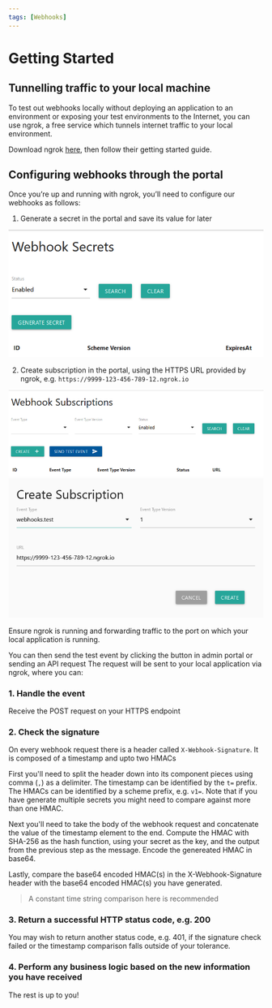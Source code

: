 ```yaml
---
tags: [Webhooks]
---
```


# Getting Started

## Tunnelling traffic to your local machine

To test out webhooks locally without deploying an application to an environment or exposing your test environments to the Internet, you can use ngrok, a free service which tunnels internet traffic to your local environment. 

Download ngrok [here](https://ngrok.com/download), then follow their getting started guide.

## Configuring webhooks through the portal

Once you’re up and running with ngrok, you’ll need to configure our webhooks as follows:

1. Generate a secret in the portal and save its value for later

  ![Generate a secret in the portal](../../assets/images/webhooks/Generate-Secret.png)

2. Create subscription in the portal, using the HTTPS URL provided by ngrok, e.g. `https://9999-123-456-789-12.ngrok.io`

  ![Create a subscription](../../assets/images/webhooks/Create-Subscription1.png)
  ![Create a subscription details](../../assets/images/webhooks/Create-Subscription2.png)

Ensure ngrok is running and forwarding traffic to the port on which your local application is running.

You can then send the test event by clicking the button in admin portal or sending an API request
The request will be sent to your local application via ngrok, where you can:

### 1. Handle the event

Receive the POST request on your HTTPS endpoint

### 2. Check the signature

On every webhook request there is a header called `X-Webhook-Signature`. It is composed of a timestamp and upto two HMACs

First you'll need to split the header down into its component pieces using comma (`,`) as a delimiter. The timestamp can be identified by the `t=` prefix. The HMACs can be identified by a scheme prefix, e.g. `v1=`. Note that if you have generate multiple secrets you might need to compare against more than one HMAC.

Next you'll need to take the body of the webhook request and concatenate the value of the timestamp element to the end.
Compute the HMAC with SHA-256 as the hash function, using your secret as the key, and the output from the previous step as the message. Encode the genereated HMAC in base64.

Lastly, compare the base64 encoded HMAC(s) in the X-Webhook-Signature header with the base64 encoded HMAC(s) you have generated.

<!-- theme: info -->
> A constant time string comparison here is recommended

### 3. Return a successful HTTP status code, e.g. 200

You may wish to return another status code, e.g. 401, if the signature check failed or the timestamp comparison falls outside of your tolerance.

### 4. Perform any business logic based on the new information you have received

The rest is up to you!
